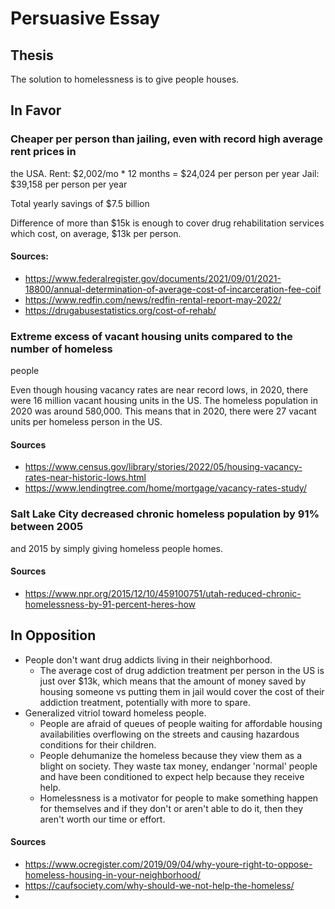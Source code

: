 # Persuasive Essay

## Thesis

The solution to homelessness is to give people houses. 

## In Favor
### Cheaper per person than jailing, even with record high average rent prices in
  the USA.
Rent: $2,002/mo * 12 months = $24,024 per person per year
Jail: $39,158 per person per year

Total yearly savings of $7.5 billion

Difference of more than $15k is enough to cover drug rehabilitation services
which cost, on average, $13k per person.

#### Sources:
- https://www.federalregister.gov/documents/2021/09/01/2021-18800/annual-determination-of-average-cost-of-incarceration-fee-coif
- https://www.redfin.com/news/redfin-rental-report-may-2022/
- https://drugabusestatistics.org/cost-of-rehab/

### Extreme excess of vacant housing units compared to the number of homeless
people

Even though housing vacancy rates are near record lows, in 2020, there were 16
million vacant housing units in the US. The homeless population in 2020 was
around 580,000. This means that in 2020, there were 27 vacant units per
homeless person in the US.

#### Sources
- https://www.census.gov/library/stories/2022/05/housing-vacancy-rates-near-historic-lows.html
- https://www.lendingtree.com/home/mortgage/vacancy-rates-study/

### Salt Lake City decreased chronic homeless population by 91% between 2005
and 2015 by simply giving homeless people homes. 

#### Sources
- https://www.npr.org/2015/12/10/459100751/utah-reduced-chronic-homelessness-by-91-percent-heres-how

## In Opposition
- People don't want drug addicts living in their neighborhood.
  - The average cost of drug addiction treatment per person in the US is just
    over $13k, which means that the amount of money saved by housing someone vs
    putting them in jail would cover the cost of their addiction treatment,
    potentially with more to spare.
- Generalized vitriol toward homeless people.
  - People are afraid of queues of people waiting for affordable housing
    availabilities overflowing on the streets and causing hazardous conditions
    for their children.
  - People dehumanize the homeless because they view them as a blight on
    society. They waste tax money, endanger 'normal' people and have been
    conditioned to expect help because they receive help.
  - Homelessness is a motivator for people to make something happen for
    themselves and if they don't or aren't able to do it, then they aren't
    worth our time or effort.

#### Sources
- https://www.ocregister.com/2019/09/04/why-youre-right-to-oppose-homeless-housing-in-your-neighborhood/
- https://caufsociety.com/why-should-we-not-help-the-homeless/
- 

